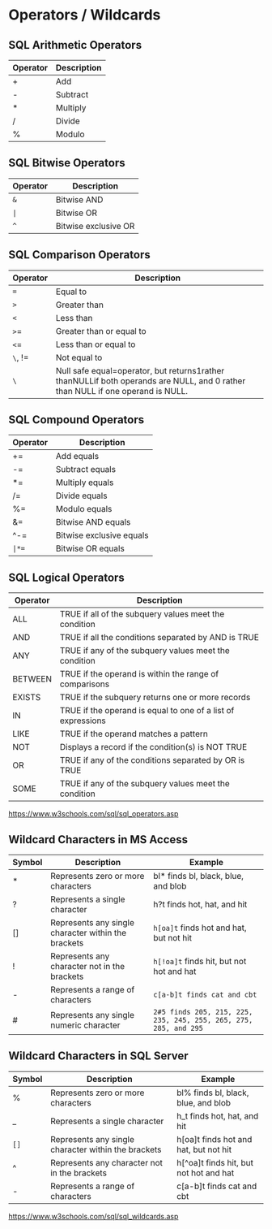 # Operators / Wildcards

## SQL Arithmetic Operators

| **Operator** | **Description** |
|--------------|-----------------|
| +           | Add             |
| -        | Subtract        |
| *           | Multiply        |
| /            | Divide          |
| %           | Modulo          |

## SQL Bitwise Operators

| **Operator** | **Description**      |
|--------------|----------------------|
| `&`            | Bitwise AND          |
| `\|`           | Bitwise OR           |
| `^`           | Bitwise exclusive OR |

## SQL Comparison Operators

| **Operator** | **Description** |
|---|---|
| `=` | Equal to |
| `>` | Greater than |
| `<` | Less than |
| `>`= | Greater than or equal to |
| `<`= | Less than or equal to |
| `\`, != | Not equal to |
| `\` | Null safe equal=operator, but returns1rather thanNULLif both operands are NULL, and 0 rather than NULL if one operand is NULL. |

## SQL Compound Operators

| **Operator** | **Description**          |
|--------------|--------------------------|
| +=           | Add equals               |
| -=           | Subtract equals          |
| *=          | Multiply equals          |
| /=           | Divide equals            |
| %=           | Modulo equals            |
| &=           | Bitwise AND equals       |
| ^-=         | Bitwise exclusive equals |
| `\|*=`        | Bitwise OR equals        |

## SQL Logical Operators

| **Operator** | **Description**                                              |
|--------------|----------------------------------------------------------|
| ALL          | TRUE if all of the subquery values meet the condition        |
| AND          | TRUE if all the conditions separated by AND is TRUE          |
| ANY          | TRUE if any of the subquery values meet the condition        |
| BETWEEN      | TRUE if the operand is within the range of comparisons       |
| EXISTS       | TRUE if the subquery returns one or more records             |
| IN           | TRUE if the operand is equal to one of a list of expressions |
| LIKE         | TRUE if the operand matches a pattern                        |
| NOT          | Displays a record if the condition(s) is NOT TRUE            |
| OR           | TRUE if any of the conditions separated by OR is TRUE        |
| SOME         | TRUE if any of the subquery values meet the condition        |

<https://www.w3schools.com/sql/sql_operators.asp>

## Wildcard Characters in MS Access

| **Symbol** | **Description**                                     | **Example**                                                    |
|---------|------------------------------|---------------------------------|
| *         | Represents zero or more characters                  | bl* finds bl, black, blue, and blob                           |
| ?          | Represents a single character                       | h?t finds hot, hat, and hit                                    |
| []       | Represents any single character within the brackets | `h[oa]t` finds hot and hat, but not hit                        |
| !          | Represents any character not in the brackets        | `h[!oa]t` finds hit, but not hot and hat                       |
| -      | Represents a range of characters                    | `c[a-b]t finds cat and cbt`                                    |
| #         | Represents any single numeric character             | `2#5 finds 205, 215, 225, 235, 245, 255, 265, 275, 285, and 295` |

## Wildcard Characters in SQL Server

| **Symbol** | **Description**                                     | **Example**                               |
|---------|-------------------------------------|--------------------------|
| %         | Represents zero or more characters                  | bl% finds bl, black, blue, and blob       |
| _         | Represents a single character                       | h_t finds hot, hat, and hit               |
| `[]`      | Represents any single character within the brackets | h[oa]t finds hot and hat, but not hit   |
| ^         | Represents any character not in the brackets        | h[^oa]t finds hit, but not hot and hat |
| -      | Represents a range of characters                    | c[a-b]t finds cat and cbt               |

<https://www.w3schools.com/sql/sql_wildcards.asp>
